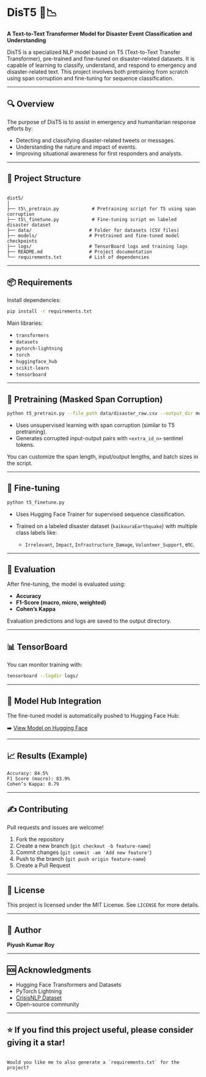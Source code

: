 # DisT5 🚨📉
**A Text-to-Text Transformer Model for Disaster Event Classification and Understanding**

DisT5 is a specialized NLP model based on T5 (Text-to-Text Transfer Transformer), pre-trained and fine-tuned on disaster-related datasets. It is capable of learning to classify, understand, and respond to emergency and disaster-related text. This project involves both pretraining from scratch using span corruption and fine-tuning for sequence classification.

---

## 🔍 Overview

The purpose of DisT5 is to assist in emergency and humanitarian response efforts by:
- Detecting and classifying disaster-related tweets or messages.
- Understanding the nature and impact of events.
- Improving situational awareness for first responders and analysts.

---

## 📁 Project Structure

```

dist5/
│
├── t5\_pretrain.py            # Pretraining script for T5 using span corruption
├── t5\_finetune.py            # Fine-tuning script on labeled disaster dataset
├── data/                     # Folder for datasets (CSV files)
├── models/                   # Pretrained and fine-tuned model checkpoints
├── logs/                     # TensorBoard logs and training logs
├── README.md                 # Project documentation
└── requirements.txt          # List of dependencies

````

---

## 📦 Requirements

Install dependencies:

```bash
pip install -r requirements.txt
````

Main libraries:

* `transformers`
* `datasets`
* `pytorch-lightning`
* `torch`
* `huggingface_hub`
* `scikit-learn`
* `tensorboard`

---

## 🚀 Pretraining (Masked Span Corruption)

```bash
python t5_pretrain.py --file_path data/disaster_raw.csv --output_dir models/pretrained
```

* Uses unsupervised learning with span corruption (similar to T5 pretraining).
* Generates corrupted input-output pairs with `<extra_id_n>` sentinel tokens.

You can customize the span length, input/output lengths, and batch sizes in the script.

---

## 🎯 Fine-tuning

```bash
python t5_finetune.py
```

* Uses Hugging Face Trainer for supervised sequence classification.
* Trained on a labeled disaster dataset (`kaikouraEarthquake`) with multiple class labels like:

  * `Irrelevant`, `Impact`, `Infrastructure_Damage`, `Volunteer_Support`, etc.

---

## 🧪 Evaluation

After fine-tuning, the model is evaluated using:

* **Accuracy**
* **F1-Score (macro, micro, weighted)**
* **Cohen’s Kappa**

Evaluation predictions and logs are saved to the output directory.

---

## 📊 TensorBoard

You can monitor training with:

```bash
tensorboard --logdir logs/
```

---

## 🤗 Model Hub Integration

The fine-tuned model is automatically pushed to Hugging Face Hub:

➡️ [View Model on Hugging Face](https://huggingface.co/rizvi-rahil786/t5-small-kaikouraEarthquake)

---

## 📈 Results (Example)

```text
Accuracy: 84.5%
F1 Score (macro): 83.9%
Cohen’s Kappa: 0.79
```

---

## ✍️ Contributing

Pull requests and issues are welcome!

1. Fork the repository
2. Create a new branch (`git checkout -b feature-name`)
3. Commit changes (`git commit -am 'Add new feature'`)
4. Push to the branch (`git push origin feature-name`)
5. Create a Pull Request

---

## 📄 License

This project is licensed under the MIT License. See `LICENSE` for more details.

---

## 👤 Author

**Piyush Kumar Roy**


---

## 🆘 Acknowledgments

* Hugging Face Transformers and Datasets
* PyTorch Lightning
* [CrisisNLP Dataset](http://crisisnlp.qcri.org/)
* Open-source community

---

## ⭐️ If you find this project useful, please consider giving it a star!

```

Would you like me to also generate a `requirements.txt` for the project?
```
